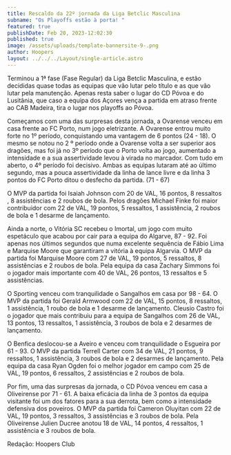 ```yaml
---
title: Rescaldo da 22º jornada da Liga Betclic Masculina
subname: "Os Playoffs estão à porta! "
featured: true
publishDate: Feb 20, 2023-12:02:30
published: true
image: /assets/uploads/template-bannersite-9-.png
author: Hoopers
layout: ../../../Layout/single-article.astro
---
```

<!--StartFragment-->

Terminou a 1ª fase (Fase Regular) da Liga Betclic Masculina, e estão decididas quase todas as equipas que vão lutar pelo título e as que vão lutar pela manutenção. Apenas resta saber o lugar do CD Póvoa e do Lusitânia, que caso a equipa dos Açores vença a partida em atraso frente ao CAB Madeira, tira o lugar nos playoffs ao Póvoa. 



Começamos com uma das surpresas desta jornada, a Ovarense venceu em casa frente ao FC Porto, num jogo eletrizante. A Ovarense entrou muito forte no 1º período, conquistando uma vantagem de 6 pontos (24 - 18). O mesmo se notou no 2 º período onde a Ovarense volta a ser superior aos dragões, mas foi já no 3º período que o Porto volta ao jogo, aumentado a intensidade e a sua assertividade levou à virada no marcador. Com tudo em aberto, o 4º período foi decisivo. Ambas as equipas lutaram até ao último segundo, mas a pouca assertividade da linha de lance livre e da linha 3 pontos do FC Porto ditou o desfecho da partida. (71 - 67)

O MVP da partida foi Isaiah Johnson com 20 de VAL, 16 pontos, 8 ressaltos , 8 assistências e 2 roubos de bola. Pelos dragões Michael Finke foi maior contribuidor com 22 de VAL, 19 pontos, 5 ressaltos, 1 assistência, 2 roubos de bola e 1 desarme de lançamento. 



Ainda a norte, o Vitória SC recebeu o Imortal, um jogo com muito espetáculo que acabou por cair para a equipa do Algarve, 87 - 92. Foi apenas nos últimos segundos que numa excelente sequência de Fábio Lima e Marquise Moore que garantiram a vitória à equipa Algarvia. O MVP da partida foi Marquise Moore com 27 de VAL, 19 pontos, 5 ressaltos, 8 assistências e 2 roubos de bola. Pela equipa da casa Zachary Simmons foi o jogador mais importante com 40 de VAL, 26 pontos, 13 ressaltos e 5 assistências. 



O Sporting venceu com tranquilidade o Sangalhos em casa por 98 - 64. O MVP da partida foi Gerald Armwood com 22 de VAL, 15 pontos, 8 ressaltos, 1 assistência, 1 roubo de bola e 1 desarme de lançamento. Cleusio Castro foi o jogador que mais contribuiu para a equipa de Sangalhos com 26 de VAL, 13 pontos, 13 ressaltos, 1 assistência, 3 roubos de bola e 2 desarmes de lançamento. 



O Benfica deslocou-se a Aveiro e venceu com tranquilidade o Esgueira por 61 - 93. O MVP da partida Terrell Carter com 34 de VAL, 21 pontos, 9 ressaltos, 1 assistência, 3 roubos de bola e 2 desarmes de lançamento. Pela equipa da casa Ryan Ogden foi o melhor jogador em campo com 25 de VAL, 19 pontos, 6 ressaltos, 2 assistências e 2 roubos de bola.



Por fim, uma das surpresas da jornada, o CD Póvoa venceu em casa a Oliveirense por 71 - 61. A baixa eficácia da linha de 3 pontos da equipa visitante foi um dos fatores para a sua derrota, bem como a intensidade defensiva dos poveiros. O MVP da partida foi Cameron Oluyitan com 22 de VAL, 19 pontos, 3 ressaltos, 3 assistências e 3 roubos de bola. Pela Oliveirense Julien Ducree anotou 18 de VAL, 14 pontos, 4 ressaltos, 1 assistência e 3 roubos de bola.   

R﻿edação: Hoopers Club



<!--EndFragment-->